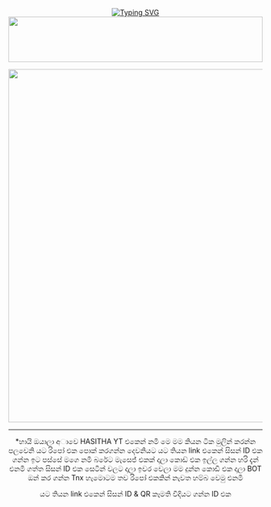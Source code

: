 <div align="center">


 [![Typing SVG](https://readme-typing-svg.herokuapp.com?font=Rockstar-ExtraBold&color=F01&lines=HＡＳＩＴＨＡ+YT+ＭＤ+V4+ＷＨＡＴＳＡＰＰ+ＢＯＴ)](https://git.io/typing-svg)
<img src="https://i.imgur.com/dBaSKWF.gif" height="90" width="100%">

<p align="center">
<a href="https://github.com/ASITHA-MD/BOT-NEW">
    <img src=https://i.ibb.co/Kx8t3tdj/233.jpg"  width="700px">
</a>
<hr>
 <p align="center">


*හායි  ඔයාලා  අාවෙ HASITHA YT එකෙන්  නමි  මෙ මම කියන  ටික මුලින්  කරන්න  පලවෙනි යට රිපෝ  එක  පොක්  කරගන්න  දෙවනියට  යට තියන link  එකෙන්  සිසන් ID එක ගන්න  ඉට  පස්සේ  මගෙ  නමි  බරේට මැසෙජ්  එකක් දාලා  කොඩ්  එක ඉල්ල  ගන්න  හරි  දැන්  එනමි  ගත්ත සිසන්  ID එක  සෙටින්  වලට  දාලා  ඉවර වෙලා  මම  දුන්න  කොඩි  එක  දාලා  BOT ඔන්  කර ගන්න  Tnx හැමොටම  තව රිපෝ එකකින්  නැවත හම්බ වෙමු එනමි 



යට තියන link  එකෙන්  සිසන් ID & QR කෑමති  විදියට ගන්න ID එක
